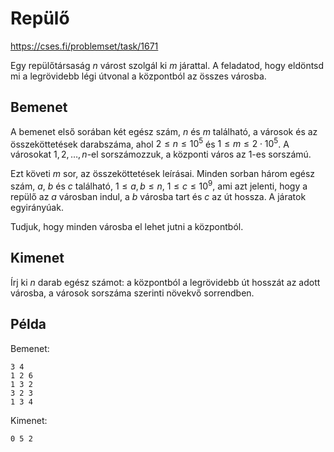 # Repülő

https://cses.fi/problemset/task/1671

Egy repülőtársaság $n$ várost szolgál ki $m$ járattal. A feladatod, hogy eldöntsd mi a legrövidebb légi útvonal a központból az összes városba.

## Bemenet

A bemenet első sorában két egész szám, $n$ és $m$ található, a városok és az összeköttetések darabszáma, ahol $2 \le n \le 10^5$ és $1 \le m \le 2 \cdot 10^5$. A városokat $1,2,\dots,n$-el sorszámozzuk, a központi város az $1$-es sorszámú.

Ezt követi $m$ sor, az összeköttetések leírásai. Minden sorban három egész szám, $a$, $b$ és $c$ található, $1 \le a,b \le n$, $1 \le c \le 10^9$, ami azt jelenti, hogy a repülő az $a$ városban indul, a $b$ városba tart és $c$ az út hossza. A járatok egyirányúak.

Tudjuk, hogy minden városba el lehet jutni a központból.

## Kimenet

Írj ki $n$ darab egész számot: a központból a legrövidebb út hosszát az adott városba, a városok sorszáma szerinti növekvő sorrendben.

## Példa

Bemenet:

```
3 4
1 2 6
1 3 2
3 2 3
1 3 4
```

Kimenet:
```
0 5 2
```
